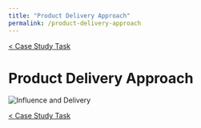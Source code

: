 ```yaml
---
title: "Product Delivery Approach"
permalink: /product-delivery-approach
---
```


[< Case Study Task](https://robertbarrow.github.io/primarybid/)


# Product Delivery Approach

![Influence and Delivery](https://robertbarrow.github.io/primarybid/assets/influence-and-delivery.png "Influence and Delivery")

[< Case Study Task](https://robertbarrow.github.io/primarybid/)

